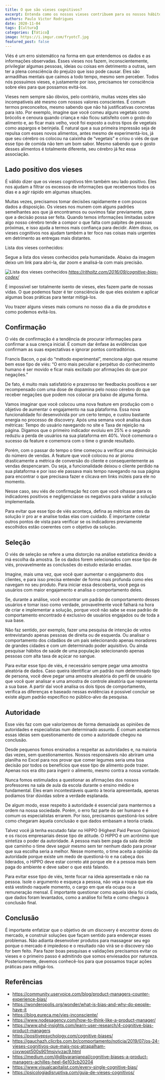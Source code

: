 ```yaml
---
title: O que são vieses cognitivos?
excerpt: Entenda como os nossos vieses contribuem para os nossos hábitos diários
authors: Paulo Victor Rodrigues
date: 2020-11-04
tags: [Cultura]
categories: [Tático]
image: https://i.imgur.com/fryotcT.jpg
featured_post: false
---
```


Viés é um erro sistemático na forma em que entendemos os dados e as informações observadas. Esses vieses nos fazem, inconscientemente, privilegiar algumas pessoas, ideias ou coisas em detrimento a outras, sem ter a plena consciência do prejuízo que isso pode causar. Eles são armadilhas mentais que caímos a todo tempo, mesmo sem perceber. Todos nós possuímos vieses, e justamente por isso, precisamos ter consciência sobre eles para que possamos evitá-los.

Vieses nem sempre são óbvios, pelo contrário, muitas vezes eles são incompatíveis até mesmo com nossos valores conscientes. É comum termos preconceitos, mesmo sabendo que não há justificativas concretas para isto. Por exemplo, imagine que você comeu alguns vegetais como brócolis e cenoura quando criança e não ficou satisfeito com o gosto do alimento e, ao ficar mais velho, você foi exposto a outros tipos de vegetais como aspargos e berinjela. É natural que a sua primeira impressão seja de repulsa com esses novos alimentos, antes mesmo de experimentá-los, já que seu cérebro os colocou na caixinha de “vegetais” e criou o viés de que esse tipo de comida não tem um bom sabor. Mesmo sabendo que o gosto desses alimentos é totalmente diferente, seu cérebro já fez essa associação.

## Lado positivo dos vieses

É válido dizer que os vieses cognitivos têm também seu lado positivo. Eles nos ajudam a filtrar os excessos de informações que recebemos todos os dias e a agir rápido em algumas situações.

Muitas vezes, precisamos tomar decisões rapidamente e com poucos dados a disposição. Os vieses nos munem com alguns padrões semelhantes aos que já encontramos ou ouvimos falar previamente, para que a decisão possa ser feita. Quando temos informações limitadas sobre algo nosso cérebro tende a compor o que falta com palpites de pessoas próximas, e isso ajuda a termos mais confiança para decidir. Além disso, os vieses cognitivos nos ajudam também a ter foco nas coisas mais urgentes em detrimento as entregas mais distantes.

Lista dos vieses conhecidos:

Segue a lista dos vieses conhecidos pela humanidade. Abaixo da imagem deixo um link para abri-la, dar zoom e analisá-la com mais precisão.

![Lista dos vieses conhecidos](https://cdn.substack.com/image/fetch/f_auto,q_auto:good,fl_progressive:steep/https%3A%2F%2Fbucketeer-e05bbc84-baa3-437e-9518-adb32be77984.s3.amazonaws.com%2Fpublic%2Fimages%2F32e00177-e571-4506-9e2c-5684a1387ce7_1280x1011.png)
*https://ritholtz.com/2016/09/cognitive-bias-codex/*

É impossível ser totalmente isento de vieses, eles fazem parte de nossas vidas. O que podemos fazer é ter consciência de que eles existem e aplicar algumas boas práticas para tentar mitigá-los.

Vou trazer alguns vieses mais comuns no nosso dia a dia de produtos e como podemos evitá-los.

## Confirmação
O viés de confirmação é a tendência de procurar informações para confirmar a sua crença inicial. É comum dar ênfase às evidências que confirmam as suas expectativas e ignorar pontos contraditórios.

Francis Bacon, o pai do “método experimental”, menciona algo que resume bem esse tipo de viés: “O erro mais peculiar e perpétuo do conhecimento humano é ser movido e ficar mais excitado por afirmações do que por negações.”

De fato, é muito mais satisfatório e prazeroso ter feedbacks positivos e ser recompensado com uma dose de dopamina pelo nosso cérebro do que receber negações que podem nos colocar pra baixo de alguma forma.

Vamos imaginar que você colocou uma nova feature em produção com o objetivo de aumentar o engajamento na sua plataforma. Essa nova funcionalidade foi desenvolvida por um certo tempo, e custou bastante energia no processo de discovery. Após uma semana você analisa duas métricas: Tempo do usuário navegando no site e Taxa de rejeição na página. Digamos que o primeiro indicador evoluiu em 25% e o segundo reduziu a perda de usuários na sua plataforma em 40%. Você comemora o sucesso da feature e comemora com o time o grande resultado.

Porém, com o passar do tempo o time começou a verificar uma diminuição do número de vendas. A feature que você colocou no ar piorou drasticamente a métrica de conversão do cliente e consequentemente as vendas despencaram. Ou seja, a funcionalidade deixou o cliente perdido na sua plataforma e por isso ele passava mais tempo navegando na sua página para encontrar o que precisava fazer e clicava em links inúteis para ele no momento.

Nesse caso, seu viés de confirmação fez com que você olhasse para os indicadores positivos e negligenciasse os negativos para validar a solução implementada.

Para evitar que esse tipo de viés aconteça, defina as métricas antes da solução ir pro ar e analise todas elas com cuidado. É importante coletar outros pontos de vista para verificar se os indicadores previamente escolhidos estão coerentes com o objetivo da solução.

## Seleção
O viés de seleção se refere a uma distorção na análise estatística devido a má escolha da amostra. Se os dados forem selecionados com esse tipo de viés, provavelmente as conclusões do estudo estarão erradas.

Imagine, mais uma vez, que você quer aumentar o engajamento dos clientes, e para isso precisa entender de forma mais profunda como eles navegam no seu produto. Para iniciar essa descoberta, você pega os usuários com maior engajamento e analisa o comportamento deles.

Se, durante a análise, você encontrar um padrão de comportamento desses usuários e tomar isso como verdade, provavelmente você falhará na hora de criar e implementar a solução, porque você não sabe se esse padrão de comportamento encontrado é exclusivo de usuários engajados ou de toda a sua base.

Não faz sentido, por exemplo, fazer uma pesquisa de intenção de votos entrevistando apenas pessoas de direita ou de esquerda. Ou analisar o comportamento dos cidadãos de um país selecionando apenas moradores de grandes cidades e com um determinado poder aquisitivo. Ou ainda pesquisar hábitos de saúde de uma população selecionando apenas pessoas com alta taxa de açúcar no sangue.

Para evitar esse tipo de viés, é necessário sempre pegar uma amostra aleatória de dados. Caso queira identificar um padrão num determinado tipo de persona, você deve pegar uma amostra aleatória do perfil de usuário que você quer analisar e uma amostra de controle aleatória que representa a sua base. A partir daí você analisa os dois tipos de comportamento, verifica as diferenças e baseado nessas evidências é possível concluir se existe algum padrão específico no público-alvo da pesquisa.

## Autoridade
Esse viés faz com que valorizemos de forma demasiada as opiniões de autoridades e especialistas num determinado assunto. É comum aceitarmos essas ideias sem questionamento de como a autoridade chegou na conclusão.

Desde pequenos fomos ensinados a respeitar as autoridades e, na maioria das vezes, sem questionamentos. Nossos responsáveis não abriram uma planilha no Excel para nos provar que comer legumes seria uma boa decisão por todos os benefícios que esse tipo de alimento pode trazer. Apenas nos era dito para ingerir o alimento, mesmo contra a nossa vontade.

Nunca fomos estimulados a questionar as afirmações dos nossos professores na sala de aula da escola durante o ensino médio e fundamental. Eles eram incontestáveis quanto à teoria apresentada, apenas podíamos tirar dúvidas sobre a verdade esplanada.

De algum modo, esse respeito à autoridade é essencial para mantermos a ordem na nossa sociedade. Porém, o erro faz parte do ser humano e é comum os especialistas errarem. Por isso, precisamos questioná-los sobre como chegaram àquela conclusão e que dados embasam a teoria criada.

Talvez você já tenha escutado falar no HiPPO (Highest Paid Person Opinion) e os riscos empresariais desse tipo de atitude. O HiPPO é um acrônimo que sintetiza o poder da autoridade. A pessoa mais bem paga da sala decide que caminho o time deve seguir mesmo sem ter nenhum dado para provar que sua escolha seria a melhor. Nesse momento, o time aceita a opinião da autoridade porque existe um medo de questioná-lo e na cabeça dos liderados, o HiPPO deve estar correto até porque ele é a pessoa mais bem paga do ambiente e deve saber o que está falando.

Para evitar esse tipo de viés, tente focar na ideia apresentada e não na pessoa. Isole o argumento e esqueça a pessoa, não veja a roupa que ela está vestindo naquele momento, o cargo em que ela ocupa ou a remuneração mensal. É importante questionar como aquela ideia foi criada, que dados foram levantados, como a análise foi feita e como chegou à conclusão final.

## Conclusão
É importante enfatizar que o objetivo de um discovery é encontrar dores do mercado, e construir soluções que façam sentido para endereçar esses problemas. Não adianta desenvolver produtos para massagear seu ego porque o mercado é impiedoso e o resultado não virá se o discovery não for bem feito. Para fazer boas pesquisas e validações precisamos evitar os vieses e o primeiro passo é admitindo que somos enviesados por natureza. Posteriormente, devemos conhecê-los para que possamos traçar ações práticas para mitigá-los.

## Referências
- https://community.uservoice.com/blog/product-managers-counter-experience-bias/
- https://wonderopolis.org/wonder/what-is-bias-and-why-do-people-have-it
- https://blog.eureca.me/vies-inconsciente/
- https://www.nodesagency.com/how-to-think-like-a-product-manager/
- https://www.phd-insights.com/learn-user-research/4-cognitive-bias-product-managers
- https://positivepsychology.com/cognitive-biases/
- https://gauchazh.clicrbs.com.br/comportamento/noticia/2019/07/os-24-vieses-cognitivos-que-mais-nos-atrapalham-cjxywopt500s901msjvjvzac9.html
- https://medium.com/@dibyaranjanpal/cognitive-biases-a-product-managers-achilles-heel-6e103cb20204
- https://www.visualcapitalist.com/every-single-cognitive-bias/
- https://psicologiadisruptiva.com/guia-de-vieses-cognitivos/
